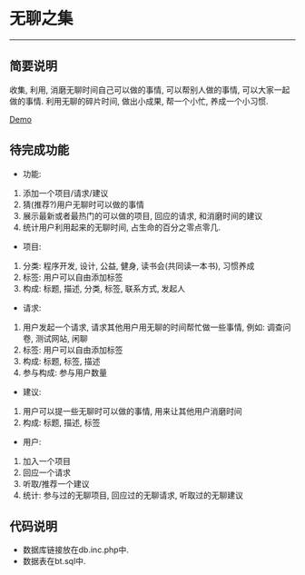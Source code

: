 # 无聊之集
------------

## 简要说明
  收集, 利用, 消磨无聊时间自己可以做的事情, 可以帮别人做的事情, 可以大家一起做的事情.
  利用无聊的碎片时间, 做出小成果, 帮一个小忙, 养成一个小习惯.

  [Demo](http://lazurey.comeze.com/boring-time/)
  
## 待完成功能

* 功能:
 1. 添加一个项目/请求/建议
 2. 猜(推荐?)用户无聊时可以做的事情
 3. 展示最新或者最热门的可以做的项目, 回应的请求, 和消磨时间的建议
 4. 统计用户利用起来的无聊时间, 占生命的百分之零点零几. 

* 项目:
 1. 分类: 程序开发, 设计, 公益, 健身, 读书会(共同读一本书), 习惯养成
 2. 标签: 用户可以自由添加标签
 3. 构成: 标题, 描述, 分类, 标签, 联系方式, 发起人

* 请求:
 1. 用户发起一个请求, 请求其他用户用无聊的时间帮忙做一些事情, 例如: 调查问卷, 测试网站, 闲聊
 2. 标签: 用户可以自由添加标签
 3. 构成: 标题, 标签, 描述
 4. 参与构成: 参与用户数量

* 建议:
 1. 用户可以提一些无聊时可以做的事情, 用来让其他用户消磨时间
 2. 构成: 标题, 描述, 标签

* 用户:
 1. 加入一个项目
 2. 回应一个请求
 3. 听取/推荐一个建议
 4. 统计: 参与过的无聊项目, 回应过的无聊请求, 听取过的无聊建议

## 代码说明

* 数据库链接放在db.inc.php中.
* 数据表在bt.sql中.